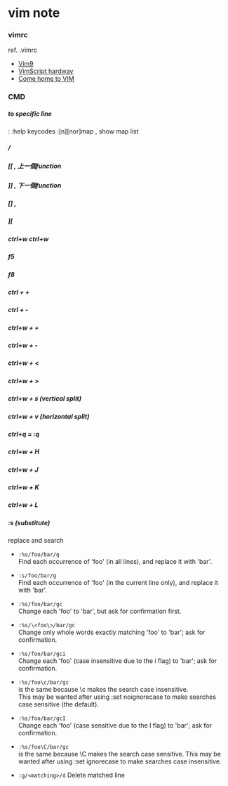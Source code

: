 # vim note


### vimrc
ref. .vimrc
- [Vim9](http://www.study-area.org/tips/vim/Vim-9.html)
- [VimScript hardway](http://learnvimscriptthehardway.stevelosh.com/)
- [Come home to VIM](http://stevelosh.com/blog/2010/09/coming-home-to-vim/)

### CMD

##### to specific line
:<number>
:help keycodes
:[n][nor]map , show map list





##### /
##### [[ , 上一個function
##### ]] , 下一個function
##### [] , 
##### ][
##### ctrl+w ctrl+w
##### f5 
##### f8
##### ctrl + +
##### ctrl + -
##### ctrl+w + +
##### ctrl+w + -
##### ctrl+w + <
##### ctrl+w + >
##### ctrl+w + s (vertical split)
##### ctrl+w + v (horizontal split)
##### ctrl+q = :q
##### ctrl+w + H 
##### ctrl+w + J
##### ctrl+w + K 
##### ctrl+w + L 
##### :s (substitute)
replace and search



- `:%s/foo/bar/g`  
Find each occurrence of 'foo' (in all lines), and replace it with 'bar'.

- `:s/foo/bar/g`  
Find each occurrence of 'foo' (in the current line only), and replace it with 'bar'.

- `:%s/foo/bar/gc`  
Change each 'foo' to 'bar', but ask for confirmation first.  

- `:%s/\<foo\>/bar/gc`  
Change only whole words exactly matching 'foo' to 'bar'; ask for confirmation.      

- `:%s/foo/bar/gci`  
Change each 'foo' (case insensitive due to the i flag) to 'bar'; ask for confirmation.  

- `:%s/foo\c/bar/gc`  
is the same because \c makes the search case insensitive.  
This may be wanted after using :set noignorecase to make searches case sensitive (the default).  

- `:%s/foo/bar/gcI`  
Change each 'foo' (case sensitive due to the I flag) to 'bar'; ask for confirmation.  

- `:%s/foo\C/bar/gc`  
is the same because \C makes the search case sensitive. 
This may be wanted after using :set ignorecase to make searches case insensitive.

- `:g/<matching>/d`
Delete matched line

